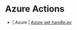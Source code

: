 

 # Azure Actions 

* | Azure | [Azure get handle.py](https://github.com/unskript/Awesome-CloudOps-Automation/tree/master/Azure/legos/azure_get_handle) 

